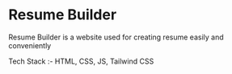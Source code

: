 # Resume Builder

Resume Builder is a website used for creating resume easily and conveniently

Tech Stack :- HTML, CSS, JS, Tailwind CSS
